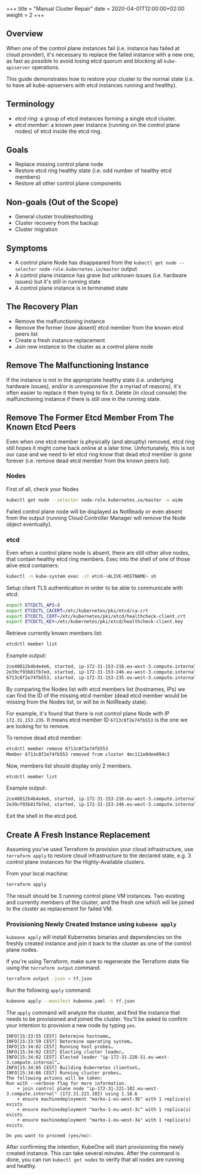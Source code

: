 +++
title = "Manual Cluster Repair"
date = 2020-04-01T12:00:00+02:00
weight = 2
+++
 
## Overview

When one of the control plane instances fail (i.e. instance has failed at
cloud provider), it's necessary to replace the failed instance with a new one,
as fast as possible to avoid losing etcd quorum and blocking all
`kube-apiserver` operations.

This guide demonstrates how to restore your cluster to the normal state
(i.e. to have all kube-apiservers with etcd instances running and healthy).

## Terminology

* _etcd ring_: a group of etcd instances forming a single etcd cluster.
* _etcd member_: a known peer instance (running on the control plane nodes) of
  etcd inside the etcd ring.

## Goals

* Replace missing control plane node
* Restore etcd ring healthy state (i.e. odd number of healthy etcd members)
* Restore all other control plane components

## Non-goals (Out of the Scope)

* General cluster troubleshooting
* Cluster recovery from the backup
* Cluster migration

## Symptoms

* A control plane Node has disappeared from the
  `kubectl get node --selector node-role.kubernetes.io/master` output
* A control plane instance has grave but unknown issues (i.e. hardware
  issues) but it's still in running state
* A control plane instance is in terminated state

## The Recovery Plan

* Remove the malfunctioning instance
* Remove the former (now absent) etcd member from the known etcd peers list
* Create a fresh instance replacement
* Join new instance to the cluster as a control plane node

## Remove The Malfunctioning Instance

If the instance is not in the appropriate healthy state (i.e. underlying
hardware issues), and/or is unresponsive (for a myriad of reasons), it's often
easier to replace it then trying to fix it. Delete (in cloud console) the
malfunctioning instance if there is still one in the running state.

## Remove The Former Etcd Member From The Known Etcd Peers

Even when one etcd member is physically (and abruptly) removed, etcd ring still
hopes it might come back online at a later time. Unfortunately, this is not our
case and we need to let etcd ring know that dead etcd member is gone forever
(i.e. remove dead etcd member from the known peers list).

### Nodes

First of all, check your Nodes

```bash
kubectl get node --selector node-role.kubernetes.io/master -o wide
```

Failed control plane node will be displayed as NotReady or even absent from the
output (running Cloud Controller Manager will remove the Node object
eventually).

### etcd

Even when a control plane node is absent, there are still other alive nodes,
that contain healthy etcd ring members. Exec into the shell of one of those
alive etcd containers:

```bash
kubectl -n kube-system exec -it etcd-<ALIVE-HOSTNAME> sh
```

Setup client TLS authentication in order to be able to communicate with etcd:

```bash
export ETCDCTL_API=3
export ETCDCTL_CACERT=/etc/kubernetes/pki/etcd/ca.crt
export ETCDCTL_CERT=/etc/kubernetes/pki/etcd/healthcheck-client.crt
export ETCDCTL_KEY=/etc/kubernetes/pki/etcd/healthcheck-client.key
```

Retrieve currently known members list:

```bash
etcdctl member list
```

Example output:

```bash
2ce40012b4b4e4e6, started, ip-172-31-153-216.eu-west-3.compute.internal, https://172.31.153.216:2380, https://172.31.153.216:2379, false
2e39cf93b81fb7ed, started, ip-172-31-153-246.eu-west-3.compute.internal, https://172.31.153.246:2380, https://172.31.153.246:2379, false
6713c8f2e74fb553, started, ip-172-31-153-235.eu-west-3.compute.internal, https://172.31.153.235:2380, https://172.31.153.235:2379, false
```

By comparing the Nodes list with etcd members list (hostnames, IPs) we can find
the ID of the missing etcd member (dead etcd member would be missing from the
Nodes list, or will be in NotReady state).

For example, it's found that there is not control plane Node with IP
`172.31.153.235`. It means etcd member ID `6713c8f2e74fb553` is the one we are
looking for to remove.

To remove dead etcd member:

```bash
etcdctl member remove 6713c8f2e74fb553
Member 6713c8f2e74fb553 removed from cluster 4ec111e0dee094c3
```

Now, members list should display only 2 members.

```bash
etcdctl member list
```

Example output:

```bash
2ce40012b4b4e4e6, started, ip-172-31-153-216.eu-west-3.compute.internal, https://172.31.153.216:2380, https://172.31.153.216:2379, false
2e39cf93b81fb7ed, started, ip-172-31-153-246.eu-west-3.compute.internal, https://172.31.153.246:2380, https://172.31.153.246:2379, false
```

Exit the shell in the etcd pod.

## Create A Fresh Instance Replacement

Assuming you've used Terraform to provision your cloud infrastructure, use
`terraform apply` to restore cloud infrastructure to the declared state,
e.g. 3 control plane instances for the Highly-Available clusters.

From your local machine:

```bash
terraform apply
```

The result should be 3 running control plane VM instances. Two existing and
currently members of the cluster, and the fresh one which will be joined to the
cluster as replacement for failed VM.

### Provisioning Newly Created Instance using `kubeone apply`

`kubeone apply` will install Kubernetes binaries and dependencies on the 
freshly created instance and join it back to the cluster as one of the control
plane nodes.

If you're using Terraform, make sure to regenerate the Terraform state file
using the `terraform output` command.

```bash
terraform output -json > tf.json
```

Run the following `apply` command:

```bash
kubeone apply --manifest kubeone.yaml -t tf.json
```

The `apply` command will analyze the cluster, and find the instance that needs
to be provisioned and joined the cluster. You'll be asked to confirm your
intention to provision a new node by typing `yes`.

```
INFO[15:33:55 CEST] Determine hostname…                          
INFO[15:33:59 CEST] Determine operating system…                  
INFO[15:34:02 CEST] Running host probes…                         
INFO[15:34:02 CEST] Electing cluster leader…                     
INFO[15:34:02 CEST] Elected leader "ip-172-31-220-51.eu-west-3.compute.internal"… 
INFO[15:34:05 CEST] Building Kubernetes clientset…               
INFO[15:34:06 CEST] Running cluster probes…                      
The following actions will be taken: 
Run with --verbose flag for more information.
	+ join control plane node "ip-172-31-221-102.eu-west-3.compute.internal" (172.31.221.102) using 1.18.6
	+ ensure machinedeployment "marko-1-eu-west-3b" with 1 replica(s) exists
	+ ensure machinedeployment "marko-1-eu-west-3c" with 1 replica(s) exists
	+ ensure machinedeployment "marko-1-eu-west-3a" with 1 replica(s) exists

Do you want to proceed (yes/no):
```

After confirming the intention, KubeOne will start provisioning the newly
created instance. This can take several minutes. After the command is done,
you can run `kubectl get nodes` to verify that all nodes are running and
healthy.
